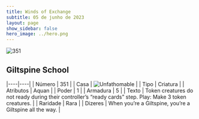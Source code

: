 ```yaml
---
title: Winds of Exchange
subtitle: 05 de junho de 2023
layout: page
show_sidebar: false
hero_image: ../hero.png
---
```


![351](https://mastervault-storage-prod.s3.amazonaws.com/media/card_front/en/600_351_f7de47344a96_en.png)


## Giltspine School

|----|----|
| Número | 351 |
| Casa | ![Unfathomable](https://archonarcana.com/images/thumb/1/10/Unfathomable.png/22px-Unfathomable.png "Abissais") |
| Tipo | Criatura |
| Atributos | Aquan |
| Poder | 1 |
| Armadura | 5 |
| Texto | Token creatures do not ready during their controller’s “ready cards” step. Play: Make 3 token creatures.  |
| Raridade | Rara |
| Dizeres | When you’re a Giltspine, you’re a Giltspine all the way. |
